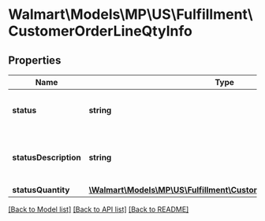 # Walmart\Models\MP\US\Fulfillment\CustomerOrderLineQtyInfo

## Properties

Name | Type | Description | Notes
------------ | ------------- | ------------- | -------------
**status** | **string** | status of the order line quantity | [optional]
**statusDescription** | **string** | status description of the order line quantity | [optional]
**statusQuantity** | [**\Walmart\Models\MP\US\Fulfillment\CustomerOrderItemQuantityType**](CustomerOrderItemQuantityType.md) |  | [optional]


[[Back to Model list]](./) [[Back to API list]](../../../../../README.md#supported-apis) [[Back to README]](../../../../../README.md)
